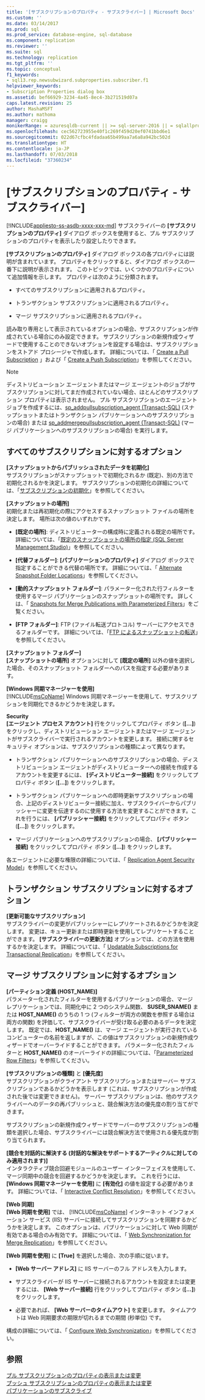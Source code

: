 ```yaml
---
title: '[サブスクリプションのプロパティ - サブスクライバー] | Microsoft Docs'
ms.custom: ''
ms.date: 03/14/2017
ms.prod: sql
ms.prod_service: database-engine, sql-database
ms.component: replication
ms.reviewer: ''
ms.suite: sql
ms.technology: replication
ms.tgt_pltfrm: ''
ms.topic: conceptual
f1_keywords:
- sql13.rep.newsubwizard.subproperties.subscriber.f1
helpviewer_keywords:
- Subscription Properties dialog box
ms.assetid: bef66929-3234-4a45-8ec4-3b271519d07a
caps.latest.revision: 25
author: MashaMSFT
ms.author: mathoma
manager: craigg
monikerRange: = azuresqldb-current || >= sql-server-2016 || = sqlallproducts-allversions
ms.openlocfilehash: cec562723955e40f1c269f459d20ef0741bbd6e1
ms.sourcegitcommit: 022d67cfbc4fdadaa65b499aa7a6a8a942bc502d
ms.translationtype: HT
ms.contentlocale: ja-JP
ms.lasthandoff: 07/03/2018
ms.locfileid: "37360234"
---
```

# <a name="subscription-properties---subscriber"></a>[サブスクリプションのプロパティ - サブスクライバー]
[!INCLUDE[appliesto-ss-asdb-xxxx-xxx-md](../../includes/appliesto-ss-asdb-xxxx-xxx-md.md)]
  サブスクライバーの **[サブスクリプションのプロパティ]** ダイアログ ボックスを使用すると、プル サブスクリプションのプロパティを表示したり設定したりできます。  
  
 **[サブスクリプションのプロパティ]** ダイアログ ボックスの各プロパティには説明が含まれています。 プロパティをクリックすると、ダイアログ ボックスの一番下に説明が表示されます。 このトピックでは、いくつかのプロパティについて追加情報を示します。 プロパティは次のように分類されます。  
  
-   すべてのサブスクリプションに適用されるプロパティ。  
  
-   トランザクション サブスクリプションに適用されるプロパティ。  
  
-   マージ サブスクリプションに適用されるプロパティ。  
  
 読み取り専用として表示されているオプションの場合、サブスクリプションが作成されている場合にのみ設定できます。 サブスクリプションの新規作成ウィザードで使用することのできないオプションを設定する場合は、サブスクリプションをストアド プロシージャで作成します。 詳細については、「 [Create a Pull Subscription](../../relational-databases/replication/create-a-pull-subscription.md) 」および「 [Create a Push Subscription](../../relational-databases/replication/create-a-push-subscription.md)」を参照してください。  
  
> [!NOTE]  
>  ディストリビューション エージェントまたはマージ エージェントのジョブがサブスクリプションに対してまだ作成されていない場合、ほとんどのサブスクリプション プロパティは表示されません。 プル サブスクリプションのエージェント ジョブを作成するには、[sp_addpullsubscription_agent &#40;Transact-SQL&#41;](../../relational-databases/system-stored-procedures/sp-addpullsubscription-agent-transact-sql.md) (スナップショットまたはトランザクション パブリケーションへのサブスクリプションの場合) または [sp_addmergepullsubscription_agent &#40;Transact-SQL&#41;](../../relational-databases/system-stored-procedures/sp-addmergepullsubscription-agent-transact-sql.md) (マージ パブリケーションへのサブスクリプションの場合) を実行します。  
  
## <a name="options-for-all-subscriptions"></a>すべてのサブスクリプションに対するオプション  
 **[スナップショットからパブリッシュされたデータを初期化]**  
 サブスクリプションがスナップショットで初期化されるか (既定)、別の方法で初期化されるかを決定します。 サブスクリプションの初期化の詳細については、「[サブスクリプションの初期化](../../relational-databases/replication/initialize-a-subscription.md)」を参照してください。  
  
 **[スナップショットの場所]**  
 初期化または再初期化の際にアクセスするスナップショット ファイルの場所を決定します。 場所は次の値のいずれかです。  
  
-   **[既定の場所]**: ディストリビューターの構成時に定義される既定の場所です。 詳細については、「[既定のスナップショットの場所の指定 &#40;SQL Server Management Studio&#41;](../../relational-databases/replication/specify-the-default-snapshot-location-sql-server-management-studio.md)」を参照してください。  
  
-   **[代替フォルダー]**: **[パブリケーションのプロパティ]** ダイアログ ボックスで指定することができる代替の場所です。 詳細については、「 [Alternate Snapshot Folder Locations](../../relational-databases/replication/alternate-snapshot-folder-locations.md)」を参照してください。  
  
-   **[動的スナップショット フォルダー]**: パラメーター化された行フィルターを使用するマージ パブリケーションのスナップショットの場所です。 詳しくは、「 [Snapshots for Merge Publications with Parameterized Filters](../../relational-databases/replication/snapshots-for-merge-publications-with-parameterized-filters.md)」をご覧ください。  
  
-   **[FTP フォルダー]**: FTP (ファイル転送プロトコル) サーバーにアクセスできるフォルダーです。 詳細については、「[FTP によるスナップショットの転送](../../relational-databases/replication/transfer-snapshots-through-ftp.md)」を参照してください。  
  
 **[スナップショット フォルダー]**  
 **[スナップショットの場所]** オプションに対して **[既定の場所]** 以外の値を選択した場合、そのスナップショット フォルダーへのパスを指定する必要があります。  
  
 **[Windows 同期マネージャーを使用]**  
 [!INCLUDE[msCoName](../../includes/msconame-md.md)] Windows 同期マネージャーを使用して、サブスクリプションを同期化できるかどうかを決定します。  
  
 **Security**  
 **[エージェント プロセス アカウント]** 行をクリックしてプロパティ ボタン (**[...]**) をクリックし、ディストリビューション エージェントまたはマージ エージェントがサブスクライバーで実行されるアカウントを変更します。 接続に関するセキュリティ オプションは、サブスクリプションの種類によって異なります。  
  
-   トランザクション パブリケーションへのサブスクリプションの場合、ディストリビューション エージェントがディストリビューターへの接続を作成するアカウントを変更するには、 **[ディストリビューター接続]** をクリックしてプロパティ ボタン (**[...]**) をクリックします。  
  
-   トランザクション パブリケーションへの即時更新サブスクリプションの場合、上記のディストリビューター接続に加え、サブスクライバーからパブリッシャーに変更を伝達するのに使用する方法を変更することができます。これを行うには、 **[パブリッシャー接続]** をクリックしてプロパティ ボタン (**[...]**) をクリックします。  
  
-   マージ パブリケーションへのサブスクリプションの場合、 **[パブリッシャー接続]** をクリックしてプロパティ ボタン (**[...]**) をクリックします。  
  
 各エージェントに必要な権限の詳細については、「 [Replication Agent Security Model](../../relational-databases/replication/security/replication-agent-security-model.md)」を参照してください。  
  
## <a name="options-for-transactional-subscriptions"></a>トランザクション サブスクリプションに対するオプション  
 **[更新可能なサブスクリプション]**  
 サブスクライバーの変更がパブリッシャーにレプリケートされるかどうかを決定します。 変更は、キュー更新または即時更新を使用してレプリケートすることができます。 **[サブスクライバーの更新方法]** オプションでは、どの方法を使用するかを決定します。 詳細については、「 [Updatable Subscriptions for Transactional Replication](../../relational-databases/replication/transactional/updatable-subscriptions-for-transactional-replication.md)」を参照してください。  
  
## <a name="options-for-merge-subscriptions"></a>マージ サブスクリプションに対するオプション  
 **[パーティション定義 (HOST_NAME)]**  
 パラメーター化されたフィルターを使用するパブリケーションの場合、マージ レプリケーションでは、同期化中に 2 つのシステム関数、 **SUSER_SNAME()** または **HOST_NAME()** のうちの 1 つ (フィルターが両方の関数を参照する場合は両方の関数) を評価して、サブスクライバーが受け取る必要のあるデータを決定します。 既定では、**HOST_NAME()** は、マージ エージェントが実行されているコンピューターの名前を返しますが、この値はサブスクリプションの新規作成ウィザードでオーバーライドすることができます。 パラメーター化されたフィルターと **HOST_NAME()** のオーバーライドの詳細については、「[Parameterized Row Filters](../../relational-databases/replication/merge/parameterized-filters-parameterized-row-filters.md)」を参照してください。  
  
 **[サブスクリプションの種類]** と **[優先度]**  
 サブスクリプションがクライアント サブスクリプションまたはサーバー サブスクリプションであるかどうかを表示します (これは、サブスクリプションが作成された後では変更できません)。 サーバー サブスクリプションは、他のサブスクライバーへのデータの再パブリッシュと、競合解決方法の優先度の割り当てができます。  
  
 サブスクリプションの新規作成ウィザードでサーバーのサブスクリプションの種類を選択した場合、サブスクライバーには競合解決方法で使用される優先度が割り当てられます。  
  
 **[競合を対話的に解決する (対話的な解決をサポートするアーティクルに対してのみ適用されます)]**  
 インタラクティブ競合回避モジュールのユーザー インターフェイスを使用して、マージ同期中の競合を回避するかどうかを決定します。 これを行うには、 **[Windows 同期マネージャーを使用]** に **[有効化]** の値を設定する必要があります。 詳細については、「 [Interactive Conflict Resolution](../../relational-databases/replication/merge/advanced-merge-replication-conflict-interactive-resolution.md)」を参照してください。  
  
 **[Web 同期]**  
 **[Web 同期を使用]** では、 [!INCLUDE[msCoName](../../includes/msconame-md.md)] インターネット インフォメーション サービス (IIS) サーバーに接続してサブスクリプションを同期するかどうかを決定します。 このオプションは、パブリケーションに対して Web 同期が有効である場合のみ有効です。 詳細については、「 [Web Synchronization for Merge Replication](../../relational-databases/replication/web-synchronization-for-merge-replication.md)」を参照してください。  
  
 **[Web 同期を使用]** に **[True]** を選択した場合、次の手順に従います。  
  
-   **[Web サーバー アドレス]** に IIS サーバーのフル アドレスを入力します。  
  
-   サブスクライバーが IIS サーバーに接続されるアカウントを設定または変更するには、 **[Web サーバー接続]** 行をクリックしてプロパティ ボタン (**[...]**) をクリックします。  
  
-   必要であれば、 **[Web サーバーのタイムアウト]** を変更します。 タイムアウトは Web 同期要求の期限が切れるまでの期間 (秒単位) です。  
  
 構成の詳細については、「 [Configure Web Synchronization](../../relational-databases/replication/configure-web-synchronization.md)」を参照してください。  
  
## <a name="see-also"></a>参照  
 [プル サブスクリプションのプロパティの表示または変更](../../relational-databases/replication/view-and-modify-pull-subscription-properties.md)   
 [プッシュ サブスクリプションのプロパティの表示または変更](../../relational-databases/replication/view-and-modify-push-subscription-properties.md)   
 [パブリケーションのサブスクライブ](../../relational-databases/replication/subscribe-to-publications.md)  
  
  
